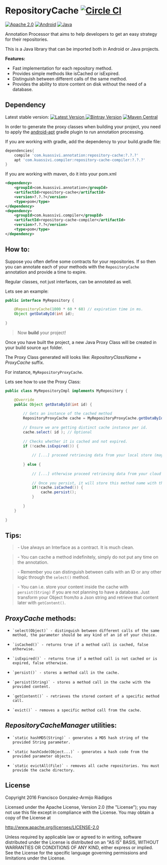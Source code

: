 # RepositoryCache [![Circle CI](https://circleci.com/gh/kuassivi/RepositoryCache/tree/master.svg?style=svg)](https://circleci.com/gh/kuassivi/RepositoryCache/tree/master)
[![Apache 2.0](https://img.shields.io/hexpm/l/plug.svg)](http://www.apache.org/licenses/LICENSE-2.0) 
[![Android](https://img.shields.io/badge/platform-android-green.svg)](http://developer.android.com/index.html)
[![Java](https://img.shields.io/badge/platform-java-red.svg)](http://www.oracle.com/technetwork/java/javaee/overview/index.html)

Annotation Processor that aims to help developers to get an easy strategy for their repositories.

This is a Java library that can be imported both in Android or Java projects.

**Features:**
  - Fast implementation for each repository method.
  - Provides simple methods like isCached or isExpired.
  - Distinguish between different calls of the same method.
  - Provides the ability to store content on disk without the need of a database.



## Dependency

Latest stable version: 
[![Latest Version](https://api.bintray.com/packages/kuassivi/maven/repository-cache/images/download.svg) ](https://bintray.com/kuassivi/maven/repository-cache/_latestVersion)
[![Bintray Version](https://img.shields.io/bintray/v/kuassivi/maven/repository-cache.svg)](http://jcenter.bintray.com/com/kuassivi/annotation/repository-cache/)
[![Maven Central](https://img.shields.io/maven-central/v/com.kuassivi.annotation/repository-cache.svg)]()

In order to generate the proxy classes when building your project, 
you need to apply the [android-apt] gradle plugin to run annotation processing.

If you are working with gradle, add the dependency to your build.gradle file:
```groovy
dependencies{
    compile 'com.kuassivi.annotation:repository-cache:?.?.?'
    apt 'com.kuassivi.compiler:repository-cache-compiler:?.?.?'
}
```
If you are working with maven, do it into your pom.xml
```xml
<dependency>
    <groupId>com.kuassivi.annotation</groupId>
    <artifactId>repository-cache</artifactId>
    <version>?.?.?</version>
    <type>pom</type>
</dependency>
<dependency>
    <groupId>com.kuassivi.compiler</groupId>
    <artifactId>repository-cache-compiler</artifactId>
    <version>?.?.?</version>
    <type>pom</type>
</dependency>
```



## How to:

Suppose you often define some contracts for your repositories.
If so then you can annotate each of your methods with the `RepositoryCache` annotation and provide a time to expire.

Regular classes, not just interfaces, can be annotated as well.

Lets see an example:

```java
public interface MyRepository {

    @RepositoryCache(1000 * 60 * 60) // expiration time in ms.
    Object getDataById(int id);
    
}
```

> Now **build** your project!

Once you have built the project, a new Java Proxy Class will be created in your build source `apt` folder.

The Proxy Class generated will looks like: _RepositoryClassName_ + _ProxyCache_ suffix.

For instance, `MyRepositoryProxyCache`.

Lets see how to use the Proxy Class:

```java
public class MyRepositoryImpl implements MyRepository {

    @Override
    public Object getDataById(int id) {
    
        // Gets an instance of the cached method
        RepositoryProxyCache cache = MyRepositoryProxyCache.getDataById(context.getCacheDir());
        
        // Ensure we are getting distinct cache instance per id.
        cache.select( id ); // Optional
        
        // Checks whether it is cached and not expired.
        if (!cache.isExpired()) {
        
            // [...] proceed retrieving data from your local store (maybe a database)
            
        } else {
        
            // [...] otherwise proceed retrieving data from your cloud store (maybe a rest service)
            
            // Once you persist, it will store this method name with the specified id in the cache.
            if(!cache.isCached()) {
                cache.persist();
            }
            
        }
    }
    
}
```



## Tips:

> \- Use always an Interface as a contract. It is much clean.

> \- You can cache a method indefinitely, simply do not put any time on the annotation.

> \- Remember you can distinguish between calls with an ID or any other logic through the `select()` method.

> \- You can i.e. store your content inside the cache with `persist(String)` if you are not planning to have a database.
Just transform your Object from/to a Json string and retrieve that content later with `getContent()`.




## _ProxyCache_ methods:

 *     `select(Object)` - distinguish between different calls of the same method, the parameter should be any kind of an id of your choice.
 *     `isCached()` - returns true if a method call is cached, false otherwise.
 *     `isExpired()` - returns true if a method call is not cached or is expired, false otherwise.
 *     `persist()` - stores a method call in the cache.
 *     `persist(String)` - stores a method call in the cache with the provided content.
 *     `getContent()` - retrieves the stored content of a specific method call.
 *     `evict()` - removes a specific method call from the cache.



## _RepositoryCacheManager_ utilities:

 *     `static hashMD5(String)` - generates a MD5 hash string of the provided String parameter.
 *     `static hashCode(Object...)` - generates a hash code from the provided parameter objects.
 *     `static evictAll(File)` - removes all cache repositories. You must provide the cache directory.
 
 
 
## License

Copyright 2016 Francisco Gonzalez-Armijo Riádigos

Licensed under the Apache License, Version 2.0 (the "License");
you may not use this file except in compliance with the License.
You may obtain a copy of the License at

http://www.apache.org/licenses/LICENSE-2.0

Unless required by applicable law or agreed to in writing, software
distributed under the License is distributed on an "AS IS" BASIS,
WITHOUT WARRANTIES OR CONDITIONS OF ANY KIND, either express or implied.
See the License for the specific language governing permissions and
limitations under the License.



[android-apt]: https://bitbucket.org/hvisser/android-apt
